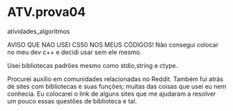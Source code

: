 # ATV.prova04
atividades_algoritmos 

AVISO QUE NAO USEI CS50 NOS MEUS CÓDIGOS! Não consegui colocar no meu dev c++ e decidi usar sem ele mesmo.

Usei bibliotecas padrões mesmo como stdio,string e ctype.

Procurei auxílio em comunidades relacionadas no Reddit. Também fui atrás de sites com bibliotecas e suas funções; muitas das coisas que usei eu nem conhecia.
Eu colocarei o link de alguns sites que me ajudaram a resolver um pouco essas questões de biblioteca e tal.

